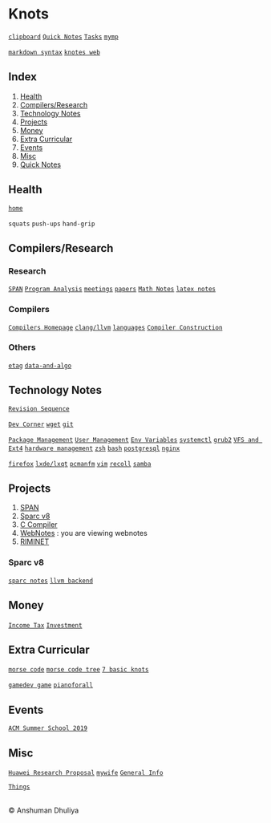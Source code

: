 Knots
====================

[`clipboard`](clipboard.txt)
[`Quick Notes`](quick_notes.html)
[`Tasks`](tasks.html)
[`mymp`](mymp.html)

[`markdown syntax`](technology/webdev/markdown.html)
[`knotes web`](http://adhuliya.pythonanywhere.com/_knotes_.html)

Index
--------
1. [Health](#health)
1. [Compilers/Research](#compilers)
3. [Technology Notes](#technology)
4. [Projects](#projects)
5. [Money](#money)
6. [Extra Curricular](#extra)
7. [Events](#events)
8. [Misc](#misc)
9. [Quick Notes](quick_notes.html)

Health <a name="health"></a>
---------------
[`home`](health/index.html)

`squats` `push-ups` `hand-grip`

Compilers/Research <a name="compilers"></a>
------------------------

### Research
[`SPAN`](span/__span.html)
[`Program Analysis`](program-analysis/pa.html) 
[`meetings`](compilers/meetings/meetings.html)
[`papers`](program-analysis/papers/papers.html)
[`Math Notes`](math/math.html)
[`latex notes`](latex/latex.html)

### Compilers
[`Compilers Homepage`](compilers/index.html)
[`clang/llvm`](compilers/llvm/index.html)
[`languages`](compilers/languages/languages.html)
[`Compiler Construction`](compilers/index.html)

### Others
[`etag`](etag/etag.html)
[`data-and-algo`](data-and-algo/index.html)

Technology Notes <a name="technology"></a>
-------------------------
[`Revision Sequence`](technology/revision.html)

[`Dev Corner`](dev/dev.html)
[`wget`](technology/webdev/wget.html)
[`git`](technology/git.html)

[`Package Management`](#)
[`User Management`](#)
[`Env Variables`](#)
[`systemctl`](#)
[`grub2`](#)
[`VFS and Ext4`](#)
[`hardware management`](#)
[`zsh`](technology/sysadmin/zsh.html)
[`bash`](technology/sysadmin/bash.html)
[`postgresql`](#)
[`nginx`](#)

[`firefox`](#)
[`lxde/lxqt`](#)
[`pcmanfm`](#)
[`vim`](#)
[`recoll`](technology/recoll.html)
[`samba`](#)


Projects <a name="projects"></a>
----------------
1. [SPAN](span/__span.html)
2. [Sparc v8](#sparc)
3. [C Compiler](compiler/ccompiler.html)
4. [WebNotes](misc/webnotes.html) : you are viewing webnotes
6. [RIMINET](riminet/__riminet_.html)

### Sparc v8 <a name="sparc"></a>
[`sparc notes`](sparc/sparc.html)
[`llvm backend`](compilers/llvm/backend.html)

<a name="money"></a>

Money
------------------
[`Income Tax`](money/incometax.html)
[`Investment`](money/__investment.html)

<a name="extra"></a>

Extra Curricular
---------------------------
[`morse code`](extra-curricular/international-morse-code.png)
[`morse code tree`](extra-curricular/morse-code-tree.jpg)
[`7 basic knots`](https://youtu.be/H1a2vrhhkIU)

[`gamedev game`](games/gamedev-js/index.html)
[`pianoforall`](pianoforall/pianoforall.html)

<a name="events"></a>

Events
----------------
[`ACM Summer School 2019`](events/acm-summer-school-2019/index.html)

<a name="misc"></a>
## Misc
[`Huawei Research Proposal`](misc/huawei-research-proposal.html)
[`mywife`](misc/mywife.html)
[`General Info`](misc/general_info.html)

[`Things`](things/index.html)

<div class="footer"> <br/> &copy; Anshuman Dhuliya <br/> </div>

